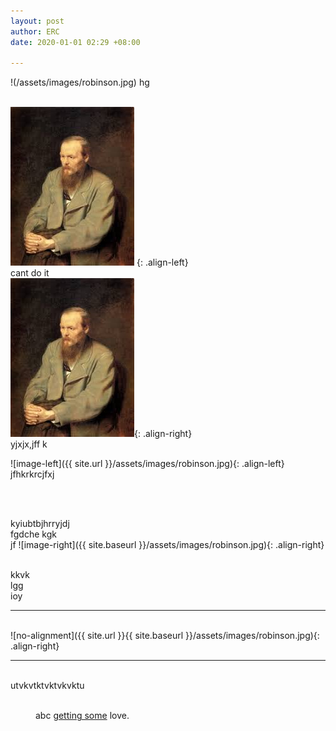 ```yaml
---
layout: post
author: ERC
date: 2020-01-01 02:29 +08:00

---
```

!(/assets/images/robinson.jpg)
hg<br>
<img src="dost.jpg" class="align-left" alt="">

![image-left](/assets/images/dost.jpg) {: .align-left}
<br>
cant do it<br>
![image](/assets/images/dost.jpg){: .align-right}
<br>
yjxjx,jff k

![image-left]({{ site.url }}/assets/images/robinson.jpg){: .align-left} jfhkrkrcjfxj

<br>
<br>





kyiubtbjhrryjdj
<br>fgdche
kgk<br>
jf ![image-right]({{ site.baseurl }}/assets/images/robinson.jpg){: .align-right}


<br>kkvk
<br>lgg
<br>ioy
<hr>
<br>
![no-alignment]({{ site.url }}{{ site.baseurl }}/assets/images/robinson.jpg){: .align-right}

<hr>
<br>utvkvtktvktvkvktu
<br>
<figure class="align-center">
  <a href="#"><img src="{{ site.url }}{{ site.baseurl }}/assets/images/dost.jpg" alt=""></a>
  <figcaption>abc <a href="#">getting some</a> love.</figcaption>
</figure> 
